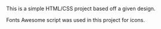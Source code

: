 This is a simple HTML/CSS project based off a given design.

Fonts Awesome script was used in this project for icons.